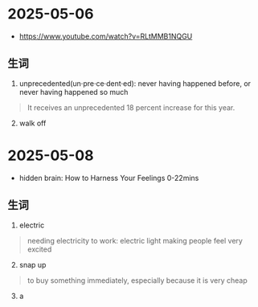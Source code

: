 # 2025-05-06
- https://www.youtube.com/watch?v=RLtMMB1NQGU
## 生词
1. unprecedented(un‧pre‧ce‧dent‧ed): never having happened before, or never having happened so much
> It receives an unprecedented 18 percent increase for this year.
2. walk off

# 2025-05-08
- hidden brain: How to Harness Your Feelings 0-22mins
## 生词
1. electric
> needing electricity to work: electric light
> making people feel very excited
2. snap up
> to buy something immediately, especially because it is very cheap
3. a

